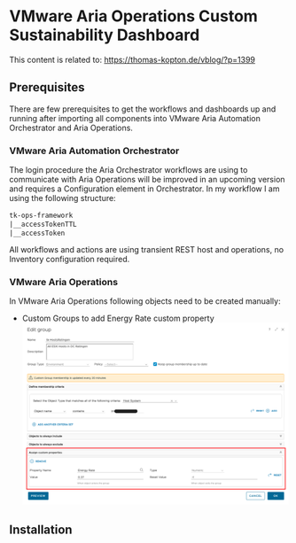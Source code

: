 # VMware Aria Operations Custom Sustainability Dashboard
This content is related to: https://thomas-kopton.de/vblog/?p=1399

## Prerequisites
There are few prerequisites to get the workflows and dashboards up and running after importing all components into VMware Aria Automation Orchestrator and Aria Operations.

### VMware Aria Automation Orchestrator
The login procedure the Aria Orchestrator workflows are using to communicate with Aria Operations will be improved in an upcoming version and requires a Configuration element in Orchestrator.
In my workflow I am using the following structure:

```
tk-ops-framework
|__accessTokenTTL
|__accessToken
```

All workflows and actions are using transient REST host and operations, no Inventory configuration required.

### VMware Aria Operations
In VMware Aria Operations following objects need to be created manually:
- Custom Groups to add Energy Rate custom property
![Custom Group configuration](https://github.com/tkopton/aria-operations-content/blob/main/Sustainability-01/custom-group-settings.png)
## Installation
